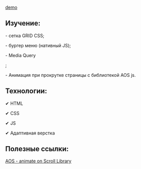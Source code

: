 <a href="https://anastasiyapozyomina.github.io/AliSayed-s/"> demo</a>
   
   <h2>Изучение:</h2>
   <p>-  сетка GRID СSS;</p>
   <p> - бургер меню (нативный JS); </p>
   <p> - Media Query</p>;
   <p> - Анимация при прокрутке страницы с библиотекой AOS js.</p>
   
   <h2>Технологии:</h2>
   <p>&#10004; HTML</p>
   <p>&#10004; CSS</p>
   <p>&#10004; JS</p>
   <p>&#10004; Адаптивная верстка</p>
   
   
   <h2>Полезные ссылки:</h2>
  <p> <a href="https://michalsnik.github.io/aos/">AOS - animate on Scroll Library</a></p>